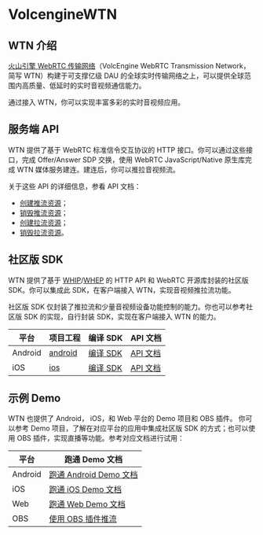 # VolcengineWTN

## WTN 介绍

[火山引擎 WebRTC 传输网络](https://www.volcengine.com/docs/6752/122560)（VolcEngine WebRTC Transmission Network，简写 WTN）构建于可支撑亿级 DAU 的全球实时传输网络之上，可以提供全球范围内高质量、低延时的实时音视频通信能力。

通过接入 WTN，你可以实现丰富多彩的实时音视频应用。

## 服务端 API

WTN 提供了基于 WebRTC 标准信令交互协议的 HTTP 接口。你可以通过这些接口，完成 Offer/Answer SDP 交换，使用 WebRTC JavaScript/Native 原生库完成 WTN 媒体服务建连。建连后，你可以推拉音视频流。

关于这些 API 的详细信息，参看 API 文档：
-  [创建推流资源](https://www.volcengine.com/docs/6752/132482)；
-  [销毁推流资源](https://www.volcengine.com/docs/6752/132483)；
-  [创建拉流资源](https://www.volcengine.com/docs/6752/132484)；
-  [销毁拉流资源](https://www.volcengine.com/docs/6752/132485)。

## 社区版 SDK

WTN 提供了基于 [WHIP](https://datatracker.ietf.org/doc/draft-ietf-wish-whip/)/[WHEP](https://datatracker.ietf.org/doc/draft-murillo-whep/) 的 HTTP API 和 WebRTC 开源库封装的社区版 SDK。你可以集成此 SDK，在客户端接入 WTN，实现音视频推拉流功能。

社区版 SDK 仅封装了推拉流和少量音视频设备功能控制的能力。你也可以参考社区版 SDK 的实现，自行封装 SDK，实现在客户端接入 WTN 的能力。

| 平台 | 项目工程 | 编译 SDK | API 文档 |
| --- | --- | --- | --- |
| Android | [android](SDK/sdk/android/) | [编译 SDK](SDK/doc/Build_Instruction.md) | [API 文档](SDK/doc/Android/overview.md) |
| iOS | [ios](SDK/sdk/ios/) | [编译 SDK](SDK/doc/Build_Instruction.md) | [API 文档](SDK/doc/iOS/overview.md) |

## 示例 Demo

WTN 也提供了 Android， iOS，和 Web 平台的 Demo 项目和 OBS 插件。
你可以参考 Demo 项目，了解在对应平台的应用中集成社区版 SDK 的方式；也可以使用 OBS 插件，实现直播等功能。参考对应文档进行试用：

| 平台 | 跑通 Demo 文档 |
| --- | --- |
| Android | [跑通 Android Demo 文档](https://www.volcengine.com/docs/6752/132445) |
| iOS | [跑通 iOS Demo 文档](https://www.volcengine.com/docs/6752/132446) |
| Web | [跑通 Web Demo 文档](https://www.volcengine.com/docs/6752/132447) |
| OBS | [使用 OBS 插件推流](https://www.volcengine.com/docs/6752/132448) |
